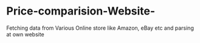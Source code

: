 # Price-comparision-Website-
Fetching data from Various Online store like Amazon, eBay etc and parsing at own website 
